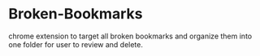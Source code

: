 # Broken-Bookmarks

chrome extension to target all broken bookmarks and organize them into one folder for user to review and delete.
